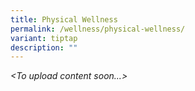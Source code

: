 ```yaml
---
title: Physical Wellness
permalink: /wellness/physical-wellness/
variant: tiptap
description: ""
---
```

<p><em>&lt;To upload content soon...&gt;</em></p>